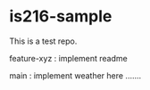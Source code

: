 # is216-sample
This is a test repo.

feature-xyz : implement readme 

main : implement weather here .......
